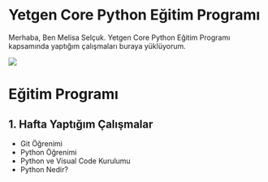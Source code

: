 # Yetgen Core Python Eğitim Programı

 Merhaba, Ben Melisa Selçuk.
 Yetgen Core Python Eğitim Programı kapsamında yaptığım çalışmaları buraya yüklüyorum.

<img src=https://yetkingencler.com/wp-content/uploads/2021/07/yetgen-beyaz-e1626884322969-200x74.png>

# Eğitim Programı
## 1. Hafta Yaptığım Çalışmalar

- Git Öğrenimi
- Python Öğrenimi
- Python ve Visual Code Kurulumu
- Python Nedir?




